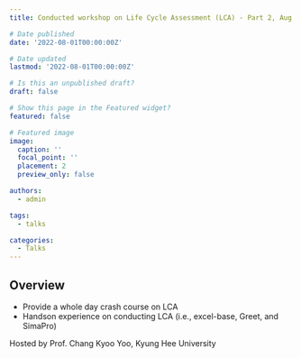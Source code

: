 ```yaml
---
title: Conducted workshop on Life Cycle Assessment (LCA) - Part 2, Aug 2022

# Date published
date: '2022-08-01T00:00:00Z'

# Date updated
lastmod: '2022-08-01T00:00:00Z'

# Is this an unpublished draft?
draft: false

# Show this page in the Featured widget?
featured: false

# Featured image
image:
  caption: ''
  focal_point: ''
  placement: 2
  preview_only: false

authors:
  - admin

tags:
  - talks

categories:
  - Talks
---
```


## Overview

- Provide a whole day crash course on LCA 
- Handson experience on conducting LCA (i.e., excel-base, Greet, and SimaPro)

Hosted by Prof. Chang Kyoo Yoo, Kyung Hee University